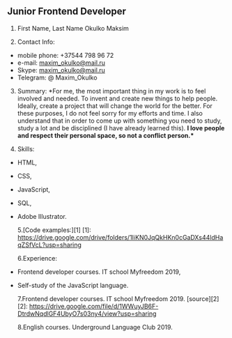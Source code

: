 ## Junior Frontend Developer

1. First Name, Last Name Okulko Maksim

2. Contact Info:

- mobile phone: +37544 798 96 72
- e-mail: maxim_okulko@mail.ru
- Skype: maxim_okulko@mail.ru
- Telegram: @ Maxim_Okulko

3. Summary:
   \*For me, the most important thing in my work is to feel involved and needed. To invent and create new things to help people. Ideally, create a project that will change the world for the better. For these purposes, I do not feel sorry for my efforts and time.
   I also understand that in order to come up with something you need to study, study a lot and be disciplined (I have already learned this).
   **I love people and respect their personal space, so not a conflict person.\***

4. Skills:

- HTML,
- CSS,
- JavaScript,
- SQL,
- Adobe Illustrator.

  5.[Code examples:][1]
  [1]: https://drive.google.com/drive/folders/1IiKN0JqQkHKn0cGaDXs44ldHaqZSfVcL?usp=sharing

  6.Experience:

- Frontend developer courses. IT school Myfreedom 2019,
- Self-study of the JavaScript language.

  7.Frontend developer courses. IT school Myfreedom 2019.
  [source][2]
  [2]: https://drive.google.com/file/d/1WWuyJB6F-DtrdwNqdlGF4UbyO7s03ny4/view?usp=sharing

  8.English courses. Underground Language Club 2019.
